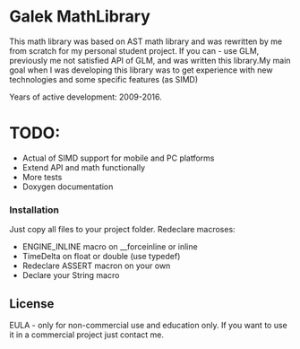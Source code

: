 # Galek MathLibrary

This math library was based on AST math library and was rewritten by me from scratch for my personal student project. If you can - use GLM, previously me not satisfied API of GLM, and was written this library.My main goal when I was developing this library was to get experience with new technologies and some specific features (as SIMD)

Years of active development: 2009-2016.

# TODO:

  - Actual of SIMD support for mobile and PC platforms
  - Extend API and math functionally
  - More tests
  - Doxygen documentation


### Installation

Just copy all files to your project folder. Redeclare macroses:
  - ENGINE_INLINE macro on __forceinline or inline
  - TimeDelta on float or double (use typedef)
  - Redeclare ASSERT macron on your own
  - Declare your String macro


License
----

EULA - only for non-commercial use and education only. If you want to use it in a commercial project just contact me. 